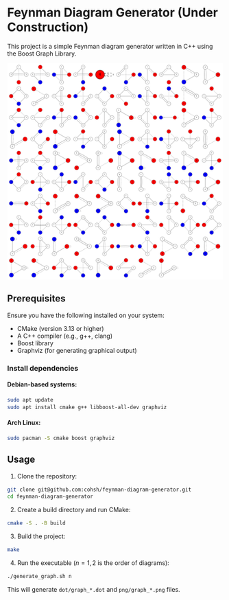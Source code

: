 # Feynman Diagram Generator (Under Construction)

This project is a simple Feynman diagram generator written in C++ using the Boost Graph Library.

<img src="sample.png" width="600" >

## Prerequisites

Ensure you have the following installed on your system:
- CMake (version 3.13 or higher)
- A C++ compiler (e.g., g++, clang)
- Boost library
- Graphviz (for generating graphical output)

### Install dependencies
#### Debian-based systems:
```bash
sudo apt update
sudo apt install cmake g++ libboost-all-dev graphviz
```
#### Arch Linux:
```bash
sudo pacman -S cmake boost graphviz
```


## Usage

1. Clone the repository:
```bash
git clone git@github.com:cohsh/feynman-diagram-generator.git
cd feynman-diagram-generator
```

2. Create a build directory and run CMake:
```bash
cmake -S . -B build
```

3. Build the project:
```bash
make
```

4. Run the executable ($n=1,2$ is the order of diagrams):
```bash
./generate_graph.sh n
```
This will generate `dot/graph_*.dot` and `png/graph_*.png` files.